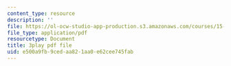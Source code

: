 ```yaml
---
content_type: resource
description: ''
file: https://ol-ocw-studio-app-production.s3.amazonaws.com/courses/15-960-new-executive-thinking-social-impact-technology-projects-fall-2017-spring-2018/e500a9fb9cedaa821aa0e62cee745fab_HaySEpWEsdU.pdf
file_type: application/pdf
resourcetype: Document
title: 3play pdf file
uid: e500a9fb-9ced-aa82-1aa0-e62cee745fab
---
```

